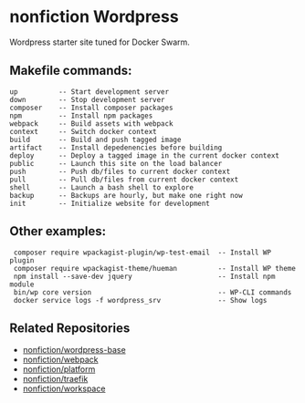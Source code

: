 # nonfiction Wordpress

Wordpress starter site tuned for Docker Swarm.

## Makefile commands:  

```
up          -- Start development server
down        -- Stop development server
composer    -- Install composer packages
npm         -- Install npm packages
webpack     -- Build assets with webpack
context     -- Switch docker context
build       -- Build and push tagged image
artifact    -- Install depedenencies before building
deploy      -- Deploy a tagged image in the current docker context
public      -- Launch this site on the load balancer
push        -- Push db/files to current docker context
pull        -- Pull db/files from current docker context
shell       -- Launch a bash shell to explore
backup      -- Backups are hourly, but make one right now
init        -- Initialize website for development
```

## Other examples:  

```
 composer require wpackagist-plugin/wp-test-email  -- Install WP plugin
 composer require wpackagist-theme/hueman          -- Install WP theme
 npm install --save-dev jquery                     -- Install npm module
 bin/wp core version                               -- WP-CLI commands
 docker service logs -f wordpress_srv              -- Show logs
```

## Related Repositories

- [nonfiction/wordpress-base](https://github.com/nonfiction/wordpress-base)
- [nonfiction/webpack](https://github.com/nonfiction/webpack)
- [nonfiction/platform](https://github.com/nonfiction/platform)
- [nonfiction/traefik](https://github.com/nonfiction/traefik)
- [nonfiction/workspace](https://github.com/nonfiction/workspace)

